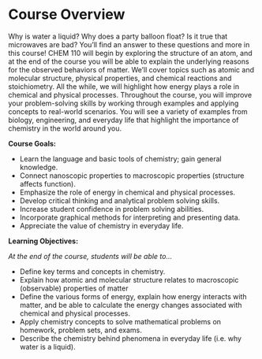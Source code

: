 # Course Overview

Why is water a liquid?  Why does a party balloon float?  Is it true that microwaves are bad?  You’ll find an answer to these questions and more in this course!  CHEM 110 will begin by exploring the structure of an atom, and at the end of the course you will be able to explain the underlying reasons for the observed behaviors of matter.  We’ll cover topics such as atomic and molecular structure, physical properties, and chemical reactions and stoichiometry.  All the while, we will highlight how energy plays a role in chemical and physical processes. Throughout the course, you will improve your problem-solving skills by working through examples and applying concepts to real-world scenarios.  You will see a variety of examples from biology, engineering, and everyday life that highlight the importance of chemistry in the world around you.

**Course Goals:**
* Learn the language and basic tools of chemistry; gain general knowledge.
* Connect nanoscopic properties to macroscopic properties (structure affects function).
* Emphasize the role of energy in chemical and physical processes.
* Develop critical thinking and analytical problem solving skills.
* Increase student confidence in problem solving abilities.
* Incorporate graphical methods for interpreting and presenting data.
* Appreciate the value of chemistry in everyday life.


**Learning Objectives:**

_At the end of the course, students will be able to..._
* Define key terms and concepts in chemistry.
* Explain how atomic and molecular structure relates to macroscopic (observable) properties of matter
* Define the various forms of energy, explain how energy interacts with matter, and be able to calculate the energy changes associated with chemical and physical processes.
* Apply chemistry concepts to solve mathematical problems on homework, problem sets, and exams.
* Describe the chemistry behind phenomena in everyday life (i.e. why water is a liquid).
